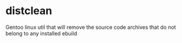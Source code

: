# distclean
Gentoo linux util that will remove the source code archives that do not belong to any installed ebuild
